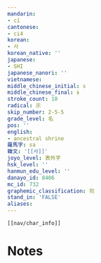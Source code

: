 ```yaml
---
mandarin:
- cí
cantonese:
- ci4
korean:
- 사
korean_native: ''
japanese:
- SHI
japanese_nanori: ''
vietnamese:
middle_chinese_initial: s
middle_chinese_final: ɨ
stroke_count: 10
radical: 示
skip_number: 2-5-5
grade_level: 名
pos: ''
english:
- ancestral shrine
羅馬字: sa
韓文: '[[사]]'
joyo_level: 表外字
hsk_level: ''
hanmun_edu_level: ''
danayo_id: 8406
mc_id: 732
graphemic_classification: 司
stand_in: 'FALSE'
aliases:
---
```

```meta-bind-embed
[[nav/char_info]]
```

# Notes
